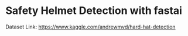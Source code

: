 # Safety Helmet Detection with fastai

Dataset Link: https://www.kaggle.com/andrewmvd/hard-hat-detection
